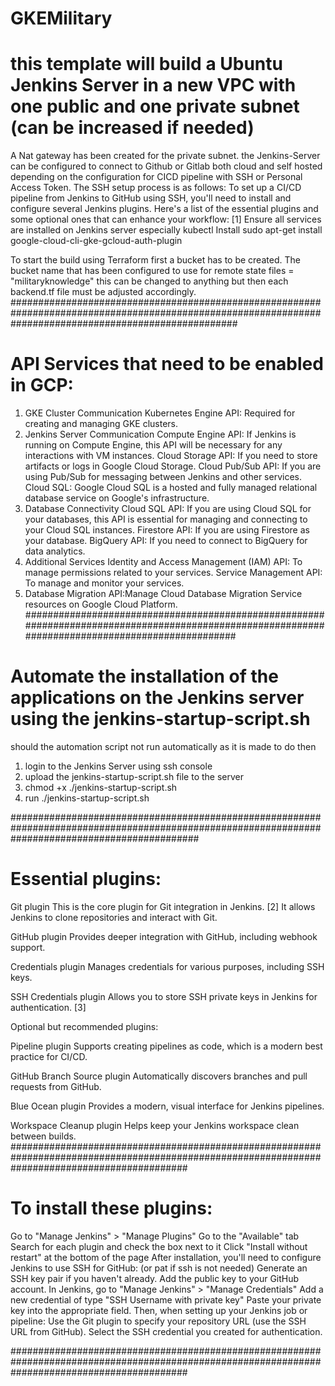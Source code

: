 # GKEMilitary
# this template will build a Ubuntu Jenkins Server in a new VPC with one public and one private subnet (can be increased if needed)
A Nat gateway has been created for the private subnet.
the Jenkins-Server can be configured to connect to Github or Gitlab both cloud and self hosted depending on the configuration for CICD pipeline with SSH or Personal Access Token. 
The SSH setup process is as follows:
To set up a CI/CD pipeline from Jenkins to GitHub using SSH, you'll need to install and configure several Jenkins plugins. Here's a list of the essential plugins and some optional ones that can enhance your workflow: [1]
Ensure all services are installed on Jenkins server especially kubectl
Install sudo apt-get install google-cloud-cli-gke-gcloud-auth-plugin

To start the build using Terraform first a bucket has to be created.
The bucket name that has been configured to use for remote state files = "militaryknowledge" this can be changed to anything but then each backend.tf file must be adjusted accordingly. 
#########################################################################################################################################################

# API Services that need to be enabled in GCP:
1. GKE Cluster Communication
Kubernetes Engine API: Required for creating and managing GKE clusters.
2. Jenkins Server Communication
Compute Engine API: If Jenkins is running on Compute Engine, this API will be necessary for any interactions with VM instances.
Cloud Storage API: If you need to store artifacts or logs in Google Cloud Storage.
Cloud Pub/Sub API: If you are using Pub/Sub for messaging between Jenkins and other services.
Cloud SQL: Google Cloud SQL is a hosted and fully managed relational database service on Google's infrastructure.
3. Database Connectivity
Cloud SQL API: If you are using Cloud SQL for your databases, this API is essential for managing and connecting to your Cloud SQL instances.
Firestore API: If you are using Firestore as your database.
BigQuery API: If you need to connect to BigQuery for data analytics.
4. Additional Services
Identity and Access Management (IAM) API: To manage permissions related to your services.
Service Management API: To manage and monitor your services.
5. Database Migration API:Manage Cloud Database Migration Service resources on Google Cloud Platform.
##################################################################################################################################################

# Automate the installation of the applications on the Jenkins server using the jenkins-startup-script.sh
should the automation script not run automatically as it is made to do then
1. login to the Jenkins Server using ssh console
2. upload the jenkins-startup-script.sh file to the server 
3. chmod +x ./jenkins-startup-script.sh
4. run ./jenkins-startup-script.sh

##################################################################################################################################################

# Essential plugins:
Git plugin
This is the core plugin for Git integration in Jenkins. [2]
It allows Jenkins to clone repositories and interact with Git.

GitHub plugin
Provides deeper integration with GitHub, including webhook support.

Credentials plugin
Manages credentials for various purposes, including SSH keys.

SSH Credentials plugin
Allows you to store SSH private keys in Jenkins for authentication. [3]

Optional but recommended plugins:

Pipeline plugin
Supports creating pipelines as code, which is a modern best practice for CI/CD.

GitHub Branch Source plugin
Automatically discovers branches and pull requests from GitHub.

Blue Ocean plugin
Provides a modern, visual interface for Jenkins pipelines.

Workspace Cleanup plugin
Helps keep your Jenkins workspace clean between builds.
################################################################################################################################################
# To install these plugins:

Go to "Manage Jenkins" > "Manage Plugins"
Go to the "Available" tab
Search for each plugin and check the box next to it
Click "Install without restart" at the bottom of the page
After installation, you'll need to configure Jenkins to use SSH for GitHub: (or pat if ssh is not needed)
Generate an SSH key pair if you haven't already.
Add the public key to your GitHub account.
In Jenkins, go to "Manage Jenkins" > "Manage Credentials"
Add a new credential of type "SSH Username with private key"
Paste your private key into the appropriate field.
Then, when setting up your Jenkins job or pipeline:
Use the Git plugin to specify your repository URL (use the SSH URL from GitHub).
Select the SSH credential you created for authentication.

################################################################################################################################################